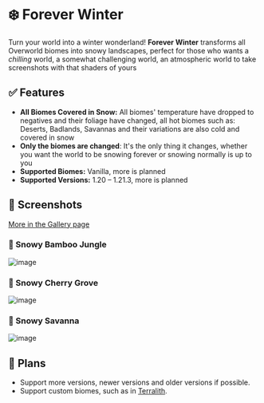 # ❄️ Forever Winter
Turn your world into a winter wonderland! **Forever Winter** transforms all Overworld biomes into snowy landscapes, perfect for those who wants a _chilling_ world, a somewhat challenging world, an atmospheric world to take screenshots with that shaders of yours

## ✅ Features
- **All Biomes Covered in Snow:** All biomes' temperature have dropped to negatives and their foliage have changed, all hot biomes such as: Deserts, Badlands, Savannas and their variations are also cold and covered in snow
- **Only the biomes are changed**: It's the only thing it changes, whether you want the world to be snowing forever or snowing normally is up to you
- **Supported Biomes:** Vanilla, more is planned
- **Supported Versions:** 1.20 – 1.21.3, more is planned

## 📸 Screenshots
[More in the Gallery page](https://modrinth.com/project/forever-winter/gallery)

### 🎍 Snowy Bamboo Jungle
![image](https://cdn.modrinth.com/data/DUCm4YCg/images/acf1cd042cc71f81d0552bbf7f01dc7b82cf57e2.png)

### 🌸 Snowy Cherry Grove
![image](https://cdn.modrinth.com/data/DUCm4YCg/images/a5cf90b6dbc408733ade254500ab8f4d64c06379.png)

### 🦒 Snowy Savanna
![image](https://cdn.modrinth.com/data/DUCm4YCg/images/ac46bac253497c6a2d8e6167f0f05aab807af11f.png)

## 📑 Plans
- Support more versions, newer versions and older versions if possible. 
- Support custom biomes, such as in [Terralith](https://modrinth.com/datapack/terralith).

